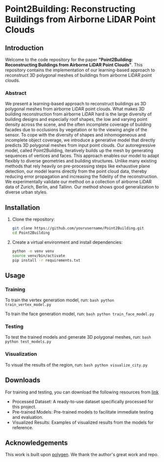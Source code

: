 # Point2Building: Reconstructing Buildings from Airborne LiDAR Point Clouds

## Introduction

Welcome to the code repository for the paper **"Point2Building: Reconstructing Buildings from Airborne LiDAR Point Clouds"**. This repository contains the implementation of our learning-based approach to reconstruct 3D polygonal meshes of buildings from airborne LiDAR point clouds.

### Abstract

We present a learning-based approach to reconstruct buildings as 3D polygonal meshes from airborne LiDAR point clouds. What makes 3D building reconstruction from airborne LiDAR hard is the large diversity of building designs and especially roof shapes, the low and varying point density across the scene, and the often incomplete coverage of building facades due to occlusions by vegetation or to the viewing angle of the sensor. To cope with the diversity of shapes and inhomogeneous and incomplete object coverage, we introduce a generative model that directly predicts 3D polygonal meshes from input point clouds. Our autoregressive model, called Point2Building, iteratively builds up the mesh by generating sequences of vertices and faces. This approach enables our model to adapt flexibly to diverse geometries and building structures. Unlike many existing methods that rely heavily on pre-processing steps like exhaustive plane detection, our model learns directly from the point cloud data, thereby reducing error propagation and increasing the fidelity of the reconstruction. We experimentally validate our method on a collection of airborne LiDAR data of Zurich, Berlin, and Tallinn. Our method shows good generalization to diverse urban styles.

## Installation

1. Clone the repository:
   ```bash
   git clone https://github.com/yourusername/Point2Building.git
   cd Point2Building
    ```

2. Create a virtual environment and install dependencies:
    ```bash
    python -m venv venv
    source venv/bin/activate 
    pip install -r requirements.txt
    ```

## Usage

### Training

To train the vertex generation model, run:
    ```bash
    python train_vertex_model.py
    ```

To train the face generation model, run:
    ```bash
    python train_face_model.py
    ```

### Testing

To test the trained models and generate 3D polygonal meshes, run:
    ```bash
    python test_models.py
    ```

### Visualization

To visual the results of the region, run:
    ```bash
    python visualize_city.py
    ```

## Downloads

For training and testing, you can download the following resources from [link](https://drive.google.com/file/d/1DJRQ6uwvFmM4fiaoeURsxSYjTvPcJIym/view?usp=share_link)
- Processed Dataset: A ready-to-use dataset specifically processed for this project.
- Pre-trained Models: Pre-trained models to facilitate immediate testing and evaluation.
- Visualized Results: Examples of visualized results from the models for reference.

## Acknowledgements

This work is built upon [polygen](https://github.com/anshulcgm/polygen/tree/master). We thank the author's great work and repo.
